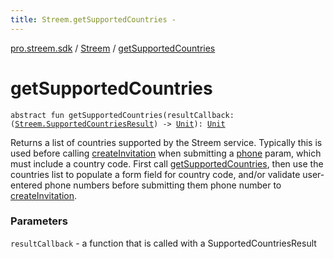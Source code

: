 ```yaml
---
title: Streem.getSupportedCountries - 
---
```


[pro.streem.sdk](../index.html) / [Streem](index.html) / [getSupportedCountries](./get-supported-countries.html)

# getSupportedCountries

`abstract fun getSupportedCountries(resultCallback: (`[`Streem.SupportedCountriesResult`](-supported-countries-result/index.html)`) -> `[`Unit`](https://kotlinlang.org/api/latest/jvm/stdlib/kotlin/-unit/index.html)`): `[`Unit`](https://kotlinlang.org/api/latest/jvm/stdlib/kotlin/-unit/index.html)

Returns a list of countries supported by the Streem service. Typically this is used before
calling [createInvitation](create-invitation.html) when submitting a [phone](#) param, which must include a country
code. First call [getSupportedCountries](./get-supported-countries.html), then use the countries list to populate a form
field for country code, and/or validate user-entered phone numbers before submitting them
phone number to [createInvitation](create-invitation.html).

### Parameters

`resultCallback` - a function that is called with a SupportedCountriesResult